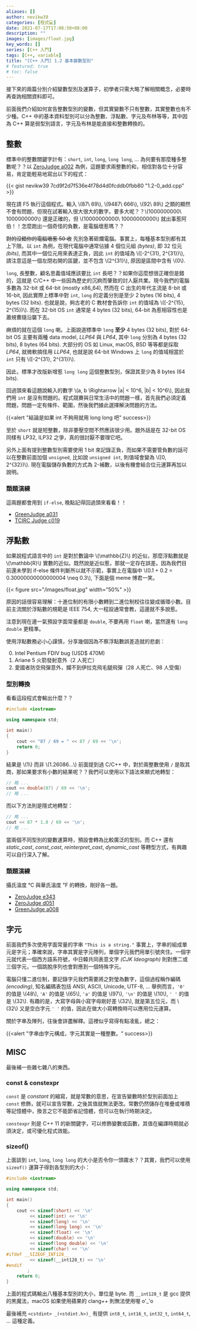 ```yaml
---
aliases: []
author: nevikw39
categories: [程式💻]
date: 2021-07-17T17:08:50+08:00
description: ""
images: [images/float.jpg]
key_words: []
series: [C++ 入門]
tags: [C++, variable]
title: "[C++ 入門] 1.2 基本變數型別"
# featured: true
# toc: false
---
```


接下來的兩篇分別介紹變數型別及運算子，初學者只需大略了解相關概念，必要時再查詢相關資料即可。

前面我們介紹如何宣告整數型別的變數，但其實變數不只有整數，其實整數也有不少種。C++ 中的基本資料型別可以分為整數、浮點數、字元及布林等等，其中因為 C++ 算是弱型別語言，字元及布林是能直接和整數轉換的。

## 整數

標準中的整數關鍵字計有：`short`, `int`, `long`, `long long`, ... 為何要有那麼種多整數呢？？以 [ZeroJudge a002](https://zerojudge.tw/ShowProblem?problemid=a002) 為例，這題要求兩整數的和，相信對各位十分容易，肯定能輕易地寫出以下的程式：

{{< gist nevikw39 7cd9f2d7f536e4f78d4d0fcddb0fbb80 "1.2-0_add.cpp" >}}

現在請 F5 執行這個程式。輸入 \\(87\ 69\\), \\(9487\ 666\\), \\(92\ 89\\) 之類的顯然不會有問題，但現在試著輸入很大很大的數字。要多大呢？？\\(1000000000\ 1000000000\\) 還是正確的，但 \\(10000000000\ 10000000000\\) 就出事惹阿伯！！怎麼跑出一個奇怪的負數，是電腦壞惹嗎？？

~~對的沒錯你的電腦壞惹 50 收~~ 先別急著砸爛電腦。事實上，每種基本型別都有其上下限。以 `int` 為例，在現代電腦中通常佔據 4 個位元組 _(bytes)_, 即 32 位元 _(bits)_, 而其中一個位元用來表達正負，因此 `int` 的值域為 \\([-2^{31}, 2^{31})\\), 請注意這是一個左閉右開的區鍵，並不包含 \\(2^{31}\\), 原因是區間中含有 \\(0\\).

`long`, 長整數，顧名思義值域應該要比 `int` 長吧？？如果你這麼想很正確但是錯的，這就是 C/C++ 中一些因為歷史的沉痾而肇致的討人厭共業。現今我們的電腦多數為 32-bit 或 64-bit (mostly x86_64), 然而在 C 出生的年代主流是 8-bit 或 16-bit, 因此實際上標準中對 `int`, `long` 的定義分別是至少 2 bytes (16 bits), 4 bytes (32 bits). 也就是說，夠古老的 C 教材會告訴你 `int` 的值域為 \\([-2^{15}, 2^{15})\\). 而在 32-bit OS `int` 通常是 4 bytes (32 bits), 64-bit 為惹相容性也是蕭規曹隨沿襲下去。

麻煩的就在這個 `long` 喇。上面說道標準中 `long` **至少** 4 bytes (32 bits), 對於 64-bit OS 主要有兩種 data model, _LLP64_ 與 _LP64_, 其中 `long` 分別為 4 bytes (32 bits), 8 bytes (64 bits). 大部分的 OS 如 Linux, macOS, BSD 等等都是採取 _LP64_, 就微軟搞怪用 _LLP64_, 也就是說 64-bit Windows 上 `long` 的值域相當於 `int` 只有 \\([-2^{31}, 2^{31})\\).

因此，標準才改版新增惹 `long long` 這個整數型別，保證其至少為 8 bytes (64 bits).

回過頭來看這題說輸入的數字 \\(a, b \Rightarrow |a| < 10^6, |b| < 10^6\\), 因此我們用 `int` 是沒有問題的。程式競賽與日常生活中的問題一樣，首先我們必須定義問題，問題一定有條件、範圍，然後我們據此選擇解決問題的方法。

{{<alert "結論是如果 int 不夠用就用 long long 吧" success>}}

至於 `short` 就是短整數，除非要壓空間不然應該很少用。題外話是在 32-bit OS 同樣有 LP32, ILP32 之爭，真的很討厭不要理它吧。

另外上面有提到整數型別需要使用 1 bit 來記錄正負，而如果不需要管負數的話可以在整數前面加個 `unsigned`, 比如說 `unsigned int`, 則值域會變為 \\([0, 2^{32})\\). 現在電腦儲存負數的方式為 2-補數，以後有機會結合位元運算再加以說明。

### 類題演練

這兩題都會用到 `if-else`, 晚點記得回過頭來看看！！

- [GreenJudge a031](http://www.tcgs.tc.edu.tw:1218/ShowProblem?problemid=a031)
- [TCIRC Judge c019](https://judge.tcirc.tw/ShowProblem?problemid=c019)

## 浮點數

如果說程式語言中的 `int` 是對於數論中 \\(\mathbb{Z}\\) 的近似，那麼浮點數就是 \\(\mathbb{R}\\) 實數的近似。既然說是近似惹，那就一定存在誤差。因為我們目前還未學到 if-else 條件判斷所以就不示範，事實上在電腦中 \\(0.1 + 0.2 = 0.30000000000000004 \neq 0.3\\), 下面是個 meme 博君一笑。

{{< figure src="/images/float.jpg" width="50%" >}}

原因的話很容易理解：十進位制的有限小數轉到二進位制校往往變成循環小數。目前主流關於浮點數的規範是 IEEE 754, 大一程設通常會教，這邊就不多說惹。

注意到現在邊一氣預設字面常量都是 `double`, 不要再用 `float` 喇，當然還有 `long double` 更精準。

使用浮點數務必小心謹慎，分享幾個因為不察浮點數誤差造就的悲劇：

0. Intel Pentium FDIV bug​ (USD$ 470M)
1. Ariane 5 火箭發射意外​（2 人死亡​）
2. 愛國者防空飛彈意外​，攔不到伊拉克飛毛腿飛彈（28 人死亡、98 人受傷​）

### 型別轉換

看看這段程式會輸出什麼？？
```cpp
#include <iostream>

using namespace std;

int main()
{
    cout << "87 / 69 = " << 87 / 69 << '\n';
    return 0;
}
```
結果是 \\(1\\) 而非 \\(1.26086...\\) 前面提到過 C/C++ 中，對於兩整數使用 `/` 是取其商，那如果要求有小數的結果呢？？我們可以使用以下語法來顯式地轉型：
```cpp
// 略 ...
cout << double(87) / 69 << '\n';
// 略 ...
```
而以下方法則是隱式地轉型：
```cpp
// 略 ...
cout << 87 * 1.0 / 69 << '\n';
// 略 ...
```
當兩個不同型別的變數運算時，預設會轉為比較廣泛的型別。而 C++ 還有  _static_cast_, _const_cast_, _reinterpret_cast_, _dynamic_cast_ 等轉型方式，有興趣可以自行深入了解。

### 類題演練

攝氏溫度 ℃ 與華氏溫度 ℉ 的轉換，剛好各一題。

- [ZeroJudge e343](https://zerojudge.tw/ShowProblem?problemid=e343)
- [ZeroJudge d051](https://zerojudge.tw/ShowProblem?problemid=d051)
- [GreenJudge a008](http://www.tcgs.tc.edu.tw:1218/ShowProblem?problemid=a008)

## 字元

前面我們多次使用字面常量的字串 `"This is a string."` 事實上，字串的組成單元是字元；準確來說，字串其實是字元陣列，單個字元我們用單引號夾住。一個字元就代表一個西方語系符號，中日韓共同表意文字 _(CJK Ideograph)_ 則對應二或三個字元，一個跳脫序列也會對應到一個特殊字元。

電腦只懂二進位制，要記錄字元我們需要將之對瑩為數字，這個過程稱作編碼 _(encoding)_, 知名編碼表包括 ANSI, ASCII, Unicode, UTF-8, ... 舉例而言，`'0'` 的值是 \\(48\\), `'A'` 的值是 \\(65\\), `'a'` 的值是 \\(97\\), `'\n'` 的值是 \\(10\\), `' '` 的值是 \\(32\\). 有趣的是，大寫字母與小寫字母剛好差 \\(32\\), 就是第五位元，而 \\(32\\) 又是空白字元 `' '` 的值，因此在做大小寫轉換時可以應用位元運算。

關於字串及陣列，往後會詳盡解釋。這裡似乎寫得有點凌亂，總之：

{{<alert "字串由字元構成，字元其實是一種整數。" success>}}

## MISC

最後補一些雜七雜八的東西。

### const & constexpr

`const` 是 _constant_ 的縮寫，就是常數的意思，在宣告變數時於型別前面加上 `const` 修飾，就可以宣告常數，之後其值就無法更改。常數仍然儲存在堆疊或堆積等記憶體中，換言之它不能節省記憶體，但可以在執行時期決定。

`constexpr` 則是 C++ 11 的新關鍵字，可以修飾變數或函數，其值在編譯時期就必須決定，或可優化程式效能。

### sizeof()

上面談到 `int`, `long`, `long long` 的大小是否令你一頭霧水？？其實，我們可以使用 `sizeof()` 運算子得到各型別的大小：
```cpp
#include <iostream>

using namespace std;

int main()
{
    cout << sizeof(short) << '\n'
         << sizeof(int) << '\n'
         << sizeof(long) << '\n'
         << sizeof(long long) << '\n'
         << sizeof(float) << '\n'
         << sizeof(double) << '\n'
         << sizeof(long double) << '\n'
         << sizeof(char) << '\n'
#ifdef __SIZEOF_INT128__
         << sizeof(__int128_t) << '\n'
#endif
        ;
    return 0;
}
```
上面的程式碼輸出八種基本型別的大小，單位是 byte. 而 `__int128_t` 是 gcc 提供的黑魔法，macOS 如果使用蘋果的 clang++ 則無法使用喔 o'_'o

最後補充 `<cstdint> _(<stdint.h>)_` 有提供 `int8_t`, `int16_t`, `int32_t`, `int64_t`, ... 這種定義。
